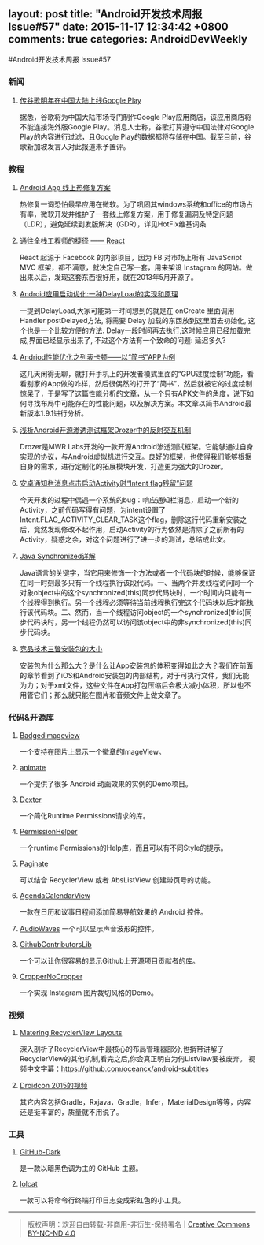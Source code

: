 layout: post
title: "Android开发技术周报 Issue#57"
date: 2015-11-17 12:34:42 +0800
comments: true
categories: AndroidDevWeekly
---

#Android开发技术周报 Issue#57

### 新闻

1. [传谷歌明年在中国大陆上线Google Play](http://tech.qq.com/a/20151120/060130.htm)

	据悉，谷歌将为中国大陆市场专门制作Google Play应用商店，该应用商店将不能连接海外版Google Play。消息人士称，谷歌打算遵守中国法律对Google Play的内容进行过滤，且Google Play的数据都将存储在中国。截至目前，谷歌新加坡发言人对此报道未予置评。

### 教程

1. [Android App 线上热修复方案](http://t.cn/RU1q22P)

	热修复一词恐怕最早应用在微软。为了巩固其windows系统和office的市场占有率，微软开发并维护了一套线上修复方案，用于修复漏洞及特定问题（LDR），避免延续到发版解决（GDR），详见HotFix维基词条

1. [通往全栈工程师的捷径 —— React](http://t.cn/RUuzmLI)

	React 起源于 Facebook 的内部项目，因为 FB 对市场上所有 JavaScript MVC 框架，都不满意，就决定自己写一套，用来架设 Instagram 的网站。做出来以后，发现这套东西很好用，就在2013年5月开源了。

1. [Android应用启动优化:一种DelayLoad的实现和原理](http://androidperformance.com/2015/11/18/Android-app-lunch-optimize-delay-load.html)

	一提到DelayLoad,大家可能第一时间想到的就是在 onCreate 里面调用 Handler.postDelayed方法, 将需要 Delay 加载的东西放到这里面去初始化, 这个也是一个比较方便的方法. Delay一段时间再去执行,这时候应用已经加载完成,界面已经显示出来了, 不过这个方法有一个致命的问题: 延迟多久?

1. [Andriod性能优化之列表卡顿——以“简书”APP为例](http://blog.csdn.net/zhaokaiqiang1992/article/details/49951095)

	这几天闲得无聊，就打开手机上的开发者模式里面的“GPU过度绘制”功能，看看别家的App做的咋样，然后很偶然的打开了“简书”，然后就被它的过度绘制惊呆了，于是写了这篇性能分析的文章，从一个只有APK文件的角度，说下如何寻找布局中可能存在的性能问题，以及解决方案。本文章以简书Android最新版本1.9.1进行分析。

1. [浅析Android开源渗透测试框架Drozer中的反射交互机制](http://www.freebuf.com/tools/86180.html)

	Drozer是MWR Labs开发的一款开源Android渗透测试框架。它能够通过自身实现的协议，与Android虚拟机进行交互。良好的框架，也使得我们能够根据自身的需求，进行定制化的拓展模块开发，打造更为强大的Drozer。

1. [安卓通知栏消息点击启动Activity时“Intent flag残留”问题](http://blog.piasy.com/Android-Notification-Pending-Intent-Bug/)

	今天开发的过程中偶遇一个系统的bug：响应通知栏消息，启动一个新的Activity，之前代码写得有问题，为intent设置了Intent.FLAG_ACTIVITY_CLEAR_TASK这个flag，删除这行代码重新安装之后，竟然发现修改不起作用，启动Activity的行为依然是清除了之前所有的Activity，疑惑之余，对这个问题进行了进一步的测试，总结成此文。

1. [Java Synchronized详解](http://www.cnblogs.com/GnagWang/archive/2011/02/27/1966606.html)

	Java语言的关键字，当它用来修饰一个方法或者一个代码块的时候，能够保证在同一时刻最多只有一个线程执行该段代码。一、当两个并发线程访问同一个对象object中的这个synchronized(this)同步代码块时，一个时间内只能有一个线程得到执行。另一个线程必须等待当前线程执行完这个代码块以后才能执行该代码块。二、然而，当一个线程访问object的一个synchronized(this)同步代码块时，另一个线程仍然可以访问该object中的非synchronized(this)同步代码块。

1. [竞品技术三瞥安装包的大小](http://t.cn/RUuySYD)

	安装包为什么那么大？是什么让App安装包的体积变得如此之大？我们在前面的章节看到了iOS和Android安装包的内部结构，对于可执行文件，我们无能为力；对于xml文件，这些文件在App打包压缩后会极大减小体积，所以也不用管它们；那么就只能在图片和音频文件上做文章了。

### 代码&开源库

1. [BadgedImageview](https://github.com/yesidlazaro/BadgedImageview)

	一个支持在图片上显示一个徽章的ImageView。

1. [animate](https://github.com/hitherejoe/animate)

	一个提供了很多 Android 动画效果的实例的Demo项目。

1. [Dexter](https://github.com/Karumi/Dexter)

	一个简化Runtime Permissions请求的库。

1. [PermissionHelper](https://github.com/k0shk0sh/PermissionHelper)

	一个runtime Permissions的Help库，而且可以有不同Style的提示。

1. [Paginate](https://github.com/MarkoMilos/Paginate)

	可以结合 RecyclerView 或者 AbsListView 创建带页号的功能。

1. [AgendaCalendarView](https://github.com/Tibolte/AgendaCalendarView)

	一款在日历和议事日程间添加简易导航效果的 Android 控件。

1. [AudioWaves](https://github.com/FireZenk/AudioWaves)	
	一个可以显示声音波形的控件。

1. [GithubContributorsLib](https://github.com/alorma/GithubContributorsLib)
	
	一个可以让你很容易的显示Github上开源项目贡献者的库。

1. [CropperNoCropper](https://github.com/jayrambhia/CropperNoCropper)

	一个实现 Instagram 图片裁切风格的Demo。

### 视频

1. [Matering RecyclerView Layouts](http://pan.baidu.com/s/1dDHNPT3)

	深入剖析了RecyclerView中最核心的布局管理器部分,也捎带讲解了RecyclerView的其他机制,看完之后,你会真正明白为何ListView要被废弃。 视频中文字幕：https://github.com/oceancx/android-subtitles

1. [Droidcon 2015的视频](https://skillsmatter.com/conferences/6712-droidcon-2015#skillscasts)

	其它内容包括Gradle，Rxjava，Gradle，Infer，MaterialDesign等等，内容还是挺丰富的，质量就不用说了。


### 工具

1. [GitHub-Dark](https://github.com/StylishThemes/GitHub-Dark)

	是一款以暗黑色调为主的 GitHub 主题。	

1. [lolcat](https://github.com/busyloop/lolcat)

	一款可以将命令行终端打印日志变成彩虹色的小工具。

----
> 版权声明：欢迎自由转载-非商用-非衍生-保持署名 | [Creative Commons BY-NC-ND 4.0](http://creativecommons.org/licenses/by-nc-nd/4.0/)